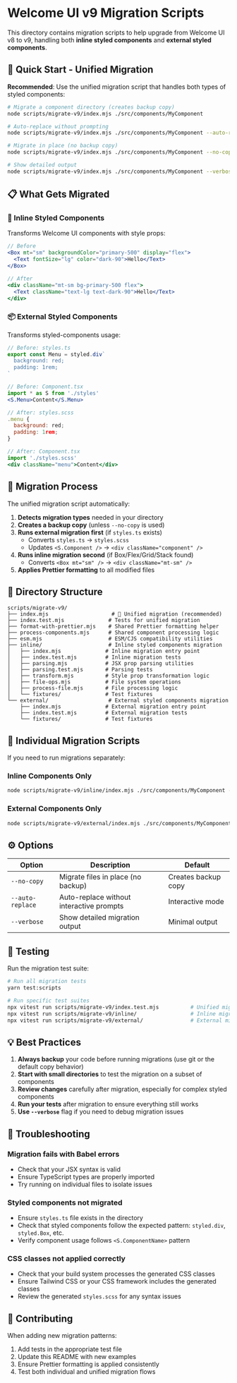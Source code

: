 # Welcome UI v9 Migration Scripts

This directory contains migration scripts to help upgrade from Welcome UI v8 to v9, handling both **inline styled components** and **external styled components**.

## 🚀 Quick Start - Unified Migration

**Recommended**: Use the unified migration script that handles both types of styled components:

```bash
# Migrate a component directory (creates backup copy)
node scripts/migrate-v9/index.mjs ./src/components/MyComponent

# Auto-replace without prompting
node scripts/migrate-v9/index.mjs ./src/components/MyComponent --auto-replace

# Migrate in place (no backup copy)
node scripts/migrate-v9/index.mjs ./src/components/MyComponent --no-copy

# Show detailed output
node scripts/migrate-v9/index.mjs ./src/components/MyComponent --verbose
```

## 📋 What Gets Migrated

### 🎨 Inline Styled Components

Transforms Welcome UI components with style props:

```jsx
// Before
<Box mt="sm" backgroundColor="primary-500" display="flex">
  <Text fontSize="lg" color="dark-90">Hello</Text>
</Box>

// After
<div className="mt-sm bg-primary-500 flex">
  <Text className="text-lg text-dark-90">Hello</Text>
</div>
```

### 📦 External Styled Components

Transforms styled-components usage:

```jsx
// Before: styles.ts
export const Menu = styled.div`
  background: red;
  padding: 1rem;
`

// Before: Component.tsx
import * as S from './styles'
<S.Menu>Content</S.Menu>

// After: styles.scss
.menu {
  background: red;
  padding: 1rem;
}

// After: Component.tsx
import './styles.scss'
<div className="menu">Content</div>
```

## 🔧 Migration Process

The unified migration script automatically:

1. **Detects migration types** needed in your directory
2. **Creates a backup copy** (unless `--no-copy` is used)
3. **Runs external migration first** (if `styles.ts` exists)
   - Converts `styles.ts` → `styles.scss`
   - Updates `<S.Component />` → `<div className="component" />`
4. **Runs inline migration second** (if Box/Flex/Grid/Stack found)
   - Converts `<Box mt="sm" />` → `<div className="mt-sm" />`
5. **Applies Prettier formatting** to all modified files

## 📁 Directory Structure

```
scripts/migrate-v9/
├── index.mjs                    # 🚀 Unified migration (recommended)
├── index.test.mjs              # Tests for unified migration
├── format-with-prettier.mjs    # Shared Prettier formatting helper
├── process-components.mjs      # Shared component processing logic
├── esm.mjs                     # ESM/CJS compatibility utilities
├── inline/                     # Inline styled components migration
│   ├── index.mjs              # Inline migration entry point
│   ├── index.test.mjs         # Inline migration tests
│   ├── parsing.mjs            # JSX prop parsing utilities
│   ├── parsing.test.mjs       # Parsing tests
│   ├── transform.mjs          # Style prop transformation logic
│   ├── file-ops.mjs           # File system operations
│   ├── process-file.mjs       # File processing logic
│   └── fixtures/              # Test fixtures
└── external/                   # External styled components migration
    ├── index.mjs              # External migration entry point
    ├── index.test.mjs         # External migration tests
    └── fixtures/              # Test fixtures
```

## 🎯 Individual Migration Scripts

If you need to run migrations separately:

### Inline Components Only

```bash
node scripts/migrate-v9/inline/index.mjs ./src/components/MyComponent --replace
```

### External Components Only

```bash
node scripts/migrate-v9/external/index.mjs ./src/components/MyComponent
```

## ⚙️ Options

| Option           | Description                              | Default             |
| ---------------- | ---------------------------------------- | ------------------- |
| `--no-copy`      | Migrate files in place (no backup)       | Creates backup copy |
| `--auto-replace` | Auto-replace without interactive prompts | Interactive mode    |
| `--verbose`      | Show detailed migration output           | Minimal output      |

## 🧪 Testing

Run the migration test suite:

```bash
# Run all migration tests
yarn test:scripts

# Run specific test suites
npx vitest run scripts/migrate-v9/index.test.mjs          # Unified migration
npx vitest run scripts/migrate-v9/inline/                 # Inline migration
npx vitest run scripts/migrate-v9/external/               # External migration
```

## 💡 Best Practices

1. **Always backup** your code before running migrations (use git or the default copy behavior)
2. **Start with small directories** to test the migration on a subset of components
3. **Review changes** carefully after migration, especially for complex styled components
4. **Run your tests** after migration to ensure everything still works
5. **Use `--verbose`** flag if you need to debug migration issues

## 🐛 Troubleshooting

### Migration fails with Babel errors

- Check that your JSX syntax is valid
- Ensure TypeScript types are properly imported
- Try running on individual files to isolate issues

### Styled components not migrated

- Ensure `styles.ts` file exists in the directory
- Check that styled components follow the expected pattern: `styled.div`, `styled.Box`, etc.
- Verify component usage follows `<S.ComponentName>` pattern

### CSS classes not applied correctly

- Check that your build system processes the generated CSS classes
- Ensure Tailwind CSS or your CSS framework includes the generated classes
- Review the generated `styles.scss` for any syntax issues

## 🤝 Contributing

When adding new migration patterns:

1. Add tests in the appropriate test file
2. Update this README with new examples
3. Ensure Prettier formatting is applied consistently
4. Test both individual and unified migration flows
